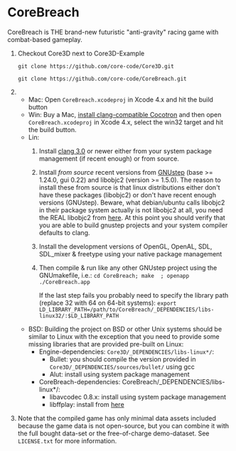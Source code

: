 CoreBreach
==========

CoreBreach is THE brand-new futuristic "anti-gravity" racing game with combat-based gameplay.


1. Checkout Core3D next to Core3D-Example
	
	```
	git clone https://github.com/core-code/Core3D.git
	
	git clone https://github.com/core-code/CoreBreach.git
	```
2. 
	* Mac: Open `CoreBreach.xcodeproj` in Xcode 4.x and hit the build button
	* Win: Buy a Mac, [install clang-compatible Cocotron](http://code.google.com/r/glennganz-cocotron1-clang/) and then open `CoreBreach.xcodeproj` in Xcode 4.x, select the win32 target and hit the build button.
	* Lin:
		1. Install [clang 3.0](http://clang.llvm.org) or newer either from your system package management (if recent enough) or from source.
		2. Install *from source* recent versions from [GNUstep](http://www.gnustep.org/) (base >= 1.24.0, gui 0.22) and libobjc2 (version >= 1.5.0). The reason to install these from source is that linux distributions either don't have these packages (libobjc2) or don't have recent enough versions (GNUstep). Beware, what debian/ubuntu calls libobjc2 in their package system actually is not libobjc2 at all, you need the REAL libobjc2 from [here](http://download.gna.org/gnustep/).  At this point you should verify that you are able to build gnustep projects and your system compiler defaults to clang.
		3. Install the development versions of OpenGL, OpenAL, SDL, SDL_mixer & freetype using your native package management	
		4. Then compile & run like any other GNUstep project using the GNUmakefile, i.e.:
			```cd CoreBreach; make	; openapp ./CoreBreach.app```
			
			If the last step fails you probably need to specify the library path (replace 32 with 64 on 64-bit systems):
			```export LD_LIBRARY_PATH=/path/to/CoreBreach/_DEPENDENCIES/libs-linux32/:$LD_LIBRARY_PATH```
	* BSD:
		Building the project on BSD or other Unix systems should be similar to Linux with the exception that you need to provide some missing libraries that are provided pre-built on Linux: 
		* Engine-dependencies: `Core3D/_DEPENDENCIES/libs-linux*/`:
			* Bullet: you should compile the version provided in `Core3D/_DEPENDENCIES/sources/bullet/` using gcc 
			* Alut: install using system package management
		* CoreBreach-dependencies: CoreBreach/_DEPENDENCIES/libs-linux*/:
			* libavcodec 0.8.x: install using system package management
			* libffplay: install from [here](https://github.com/core-code/ffplaylib)
3. Note that the compiled game has only minimal data assets included because the game data is not open-source, but you can combine it with the full bought data-set or the free-of-charge demo-dataset. See `LICENSE.txt` for more information.


